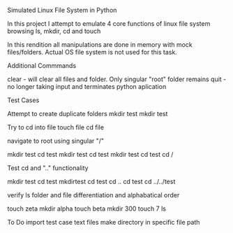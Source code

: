 Simulated Linux File System in Python

In this project I attempt to emulate 4 core functions of linux file system browsing
	ls, mkdir, cd and touch


In this rendition all manipulations are done in memory with mock files/folders. 
Actual OS file system is not used for this task.



Additional Commmands

clear - will clear all files and folder. Only singular "root" folder remains
quit - no longer taking input and terminates python aplication



Test Cases

Attempt to create duplicate folders
mkdir test
mkdir test


Try to cd into file
touch file
cd file


navigate to root using singular "/"

mkdir test
cd test
mkdir test
cd test
mkdir test
cd test
cd /


Test cd and ".." functionality

mkdir test
cd test
mkdirtest
cd test
cd ..
cd test
cd ../../test


verify ls folder and file differentiation and alphabatical order

touch zeta
mkdir alpha
touch beta
mkdir 300
touch 7
ls


To Do
import test case text files 
make directory in specific file path

